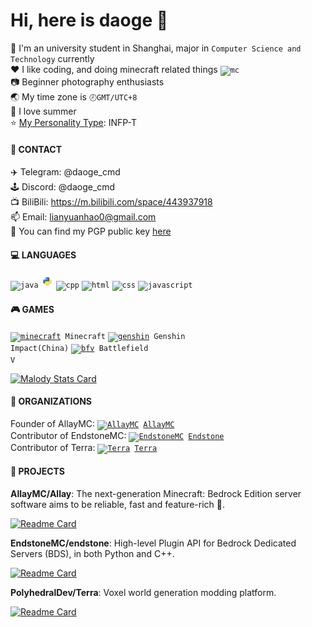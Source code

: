 # Hi, here is daoge 👋

🌱 I'm an university student in Shanghai, major in `Computer Science and Technology` currently  
❤️ I like coding, and doing minecraft related things <code><img height="20" src="assets/img/minecraft.net.ico" alt="mc" /></code>  
📷 Beginner photography enthusiasts  
🌏 My time zone is `🕗GMT/UTC+8`  
🌴 I love summer  
⭐ [My Personality Type](https://www.16personalities.com/profiles/infp-t/m/9kv4unlvx): INFP-T  

#### 💬 CONTACT

✈️ Telegram: @daoge_cmd  
🕹️ Discord: @daoge_cmd  
📺 BiliBili: https://m.bilibili.com/space/443937918  
📫 Email: lianyuanhao0@gmail.com  
🔑 You can find my PGP public key [here](https://github.com/smartcmd/smartcmd/PUBLIC_KEY.pgp)  

#### 💻 LANGUAGES

<code><img height="20" src="assets/svg/java.svg" alt="java" /></code>
<code><img height="20" src="https://raw.githubusercontent.com/github/explore/80688e429a7d4ef2fca1e82350fe8e3517d3494d/topics/python/python.png" alt="python" /></code>
<code><img height="20" src="assets/svg/cpp.svg" alt="cpp" /></code>
<code><img height="20" src="assets/svg/html.svg" alt="html" /></code>
<code><img height="20" src="assets/svg/css.svg" alt="css" /></code>
<code><img height="20" src="assets/svg/js.svg" alt="javascript" /></code>

<!-- Github stats:

![](https://raw.githubusercontent.com/smartcmd/github-stats/master/generated/overview.svg#gh-dark-mode-only)

![](https://raw.githubusercontent.com/smartcmd/github-stats/master/generated/languages.svg#gh-dark-mode-only) -->


#### 🎮 GAMES

<code><a href="https://minecraft.net/"><img height="20" src="assets/img/minecraft.net.ico" alt="minecraft" /></a>&nbsp;Minecraft</code>
<code><a href="https://genshin.mihoyo.com/"><img height="20" src="assets/img/genshin-impact.png" alt="genshin" /></a>&nbsp;Genshin Impact(China)</code>
<code><a href="https://www.dice.se/game/battlefield-v"><img height="20" src="https://cdn.cloudflare.steamstatic.com/steamcommunity/public/images/apps/1238810/efa4f81c3558c637a107e9ac36fd11996022110c.ico" alt="bfv" /></a>&nbsp;Battlefield V</code>

[![Malody Stats Card](https://malody-stat-card.bzpl.tech/card/default/781302?hide=4,5,8,9)](http://m.mugzone.net/accounts/user/781302?hide=4,5,8,9)

#### 📝 ORGANIZATIONS

Founder of AllayMC: <code><a href="https://github.com/AllayMC"><img height="20" src="https://avatars.githubusercontent.com/u/127004695" alt="AllayMC" /></a>&nbsp;<a href="https://github.com/AllayMC">AllayMC</a></code>  
Contributor of EndstoneMC: <code><a href="https://github.com/EndstoneMC"><img height="20" src="https://avatars.githubusercontent.com/u/142812342" alt="EndstoneMC" /></a>&nbsp;<a href="https://github.com/EndstoneMC">Endstone</a></code>  
Contributor of Terra: <code><a href="https://github.com/PolyhedralDev/Terra"><img height="20" src="https://avatars.githubusercontent.com/u/67664499" alt="Terra" /></a>&nbsp;<a href="https://github.com/PolyhedralDev">Terra</a></code>

#### 📂 PROJECTS

**AllayMC/Allay**: The next-generation Minecraft: Bedrock Edition server software aims to be reliable, fast and feature-rich 🌟.

[![Readme Card](https://github-readme-stats.vercel.app/api/pin/?username=AllayMC&repo=Allay)](https://github.com/AllayMC/Allay)

**EndstoneMC/endstone**: High-level Plugin API for Bedrock Dedicated Servers (BDS), in both Python and C++.

[![Readme Card](https://github-readme-stats.vercel.app/api/pin/?username=EndstoneMC&repo=endstone)](https://github.com/EndstoneMC/endstone)

**PolyhedralDev/Terra**: Voxel world generation modding platform.

[![Readme Card](https://github-readme-stats.vercel.app/api/pin/?username=PolyhedralDev&repo=Terra)](https://github.com/PolyhedralDev/Terra)
